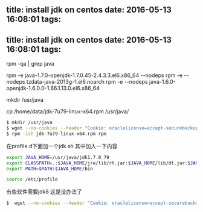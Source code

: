 title: install jdk on centos
date: 2016-05-13 16:08:01
tags:
---
title: install jdk on centos
date: 2016-05-13 16:08:01
tags:
---

rpm -qa | grep java 

rpm -e  java-1.7.0-openjdk-1.7.0.45-2.4.3.3.el6.x86_64 --nodeps
rpm -e --nodeps tzdata-java-2013g-1.el6.noarch 
rpm -e --nodeps java-1.6.0-openjdk-1.6.0.0-1.66.1.13.0.el6.x86_64 


mkdir /usr/java 

cp /home/data/jdk-7u79-linux-x64.rpm  /usr/java/ 

```bash
$ mkdir /usr/java
$ wget --no-cookies --header "Cookie: oraclelicense=accept-securebackup-cookie;" http://download.oracle.com/otn-pub/java/jdk/7u79-b15/jdk-7u79-linux-x64.rpm
$ rpm -ivh jdk-7u79-linux-x64.rpm rpm
```
在profile.d下面加一个jdk.sh 其中加入一下内容
```sh
export JAVA_HOME=/usr/java/jdk1.7.0_79 
export CLASSPATH=.:$JAVA_HOME/jre/lib/rt.jar:$JAVA_HOME/lib/dt.jar:$JAVA_HOME/lib/tools.jar 
export PATH=$PATH:$JAVA_HOME/bin 
```
```bash
source /etc/profile
```
有些软件需要jdk8 这是没办法了

```bash
$  wget --no-cookies --header "Cookie: oraclelicense=accept-securebackup-cookie;" http://download.oracle.com/otn-pub/java/jdk/8u91-b14/jdk-8u91-linux-x64.rpm
```